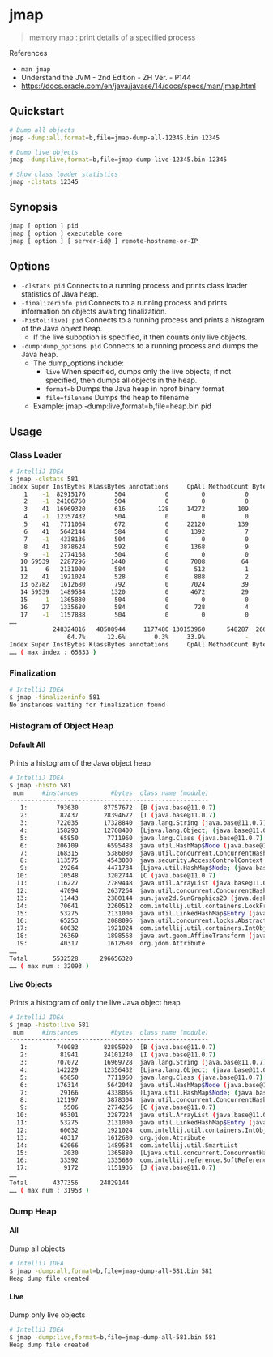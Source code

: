 # jmap

> memory map : print details of a specified process

References

- `man jmap`
- Understand the JVM - 2nd Edition - ZH Ver. - P144
- https://docs.oracle.com/en/java/javase/14/docs/specs/man/jmap.html

## Quickstart

```bash
# Dump all objects
jmap -dump:all,format=b,file=jmap-dump-all-12345.bin 12345

# Dump live objects
jmap -dump:live,format=b,file=jmap-dump-live-12345.bin 12345

# Show class loader statistics
jmap -clstats 12345
```

## Synopsis

```bash
jmap [ option ] pid
jmap [ option ] executable core
jmap [ option ] [ server-id@ ] remote-hostname-or-IP
```

## Options

- `-clstats pid` Connects to a running process and prints class loader statistics of Java heap.
- `-finalizerinfo pid` Connects to a running process and prints information on objects awaiting finalization.
- `-histo[:live] pid` Connects to a running process and prints a histogram of the Java object heap.
    - If the live suboption is specified, it then counts only live objects.
- `-dump:dump_options pid` Connects to a running process and dumps the Java heap.
    - The dump_options include:
        - `live` When specified, dumps only the live objects; if not specified, then dumps all objects in the heap.
        - `format=b` Dumps the Java heap in hprof binary format
        - `file=filename` Dumps the heap to filename
    - Example: jmap -dump:live,format=b,file=heap.bin pid

## Usage

### Class Loader

```bash
# IntelliJ IDEA
$ jmap -clstats 581
Index Super InstBytes KlassBytes annotations     CpAll MethodCount Bytecodes MethodAll     ROAll     RWAll     Total ClassName
    1    -1  82915176        504           0         0           0         0         0        24       616       640 [B
    2    -1  24106760        504           0         0           0         0         0        24       616       640 [I
    3    41  16969320        616         128     14272         109      4576     77952     18640     75632     94272 java.lang.String
    4    -1  12357432        504           0         0           0         0         0        24       616       640 [Ljava.lang.Object;
    5    41   7711064        672           0     22120         139      5679     95384     24632     95456    120088 java.lang.Class
    6    41   5642144        584           0      1392           7       149      2656      1152      3800      4952 java.util.HashMap$Node
    7    -1   4338136        504           0         0           0         0         0        32       616       648 [Ljava.util.HashMap$Node;
    8    41   3878624        592           0      1368           9       213      2776      1488      3584      5072 java.util.concurrent.ConcurrentHashMap$Node
    9    -1   2774168        504           0         0           0         0         0        24       616       640 [C
   10 59539   2287296       1440           0      7008          64      2681     48848     11232     47056     58288 java.util.ArrayList
   11     6   2131000        584           0       512           1        10       624       304      1648      1952 java.util.LinkedHashMap$Entry
   12    41   1921024        528           0       888           2        45       808       432      2032      2464 com.intellij.util.containers.IntObjectLinkedMap$MapEntry
   13 62782   1612680        792           0      7024          39      1023     13032      5984     15672     21656 org.jdom.Attribute
   14 59539   1489584       1320           0      4672          29      2038     25488      6024     25960     31984 com.intellij.util.SmartList
   15    -1   1365880        504           0         0           0         0         0        32       616       648 [Ljava.util.concurrent.ConcurrentHashMap$Node;
   16    27   1335680        584           0       728           4        41      2504       552      3464      4016 com.intellij.reference.SoftReference
   17    -1   1157888        504           0         0           0         0         0        24       616       640 [J
……
            248324816   48508944     1177480 130153960      548287  26679441 185243808 100811760 283283120 384094880 Total
                64.7%      12.6%        0.3%     33.9%           -      6.9%     48.2%     26.2%     73.8%    100.0%
Index Super InstBytes KlassBytes annotations     CpAll MethodCount Bytecodes MethodAll     ROAll     RWAll     Total ClassName
…… ( max index : 65833 )
```

### Finalization

```bash
# IntelliJ IDEA
$ jmap -finalizerinfo 581
No instances waiting for finalization found
```

### Histogram of Object Heap

#### Default All

Prints a histogram of the Java object heap

```bash
# IntelliJ IDEA
$ jmap -histo 581
 num     #instances         #bytes  class name (module)
-------------------------------------------------------
   1:        793630       87757672  [B (java.base@11.0.7)
   2:         82437       28394672  [I (java.base@11.0.7)
   3:        722035       17328840  java.lang.String (java.base@11.0.7)
   4:        158293       12708400  [Ljava.lang.Object; (java.base@11.0.7)
   5:         65850        7711960  java.lang.Class (java.base@11.0.7)
   6:        206109        6595488  java.util.HashMap$Node (java.base@11.0.7)
   7:        168315        5386080  java.util.concurrent.ConcurrentHashMap$Node (java.base@11.0.7)
   8:        113575        4543000  java.security.AccessControlContext (java.base@11.0.7)
   9:         29264        4471784  [Ljava.util.HashMap$Node; (java.base@11.0.7)
  10:         10548        3202744  [C (java.base@11.0.7)
  11:        116227        2789448  java.util.ArrayList (java.base@11.0.7)
  12:         47094        2637264  java.util.concurrent.ConcurrentHashMap$KeyIterator (java.base@11.0.7)
  13:         11443        2380144  sun.java2d.SunGraphics2D (java.desktop@11.0.7)
  14:         70641        2260512  com.intellij.util.containers.LockFreeCopyOnWriteArrayList$COWIterator
  15:         53275        2131000  java.util.LinkedHashMap$Entry (java.base@11.0.7)
  16:         65253        2088096  java.util.concurrent.locks.AbstractQueuedSynchronizer$Node (java.base@11.0.7)
  17:         60032        1921024  com.intellij.util.containers.IntObjectLinkedMap$MapEntry
  18:         26369        1898568  java.awt.geom.AffineTransform (java.desktop@11.0.7)
  19:         40317        1612680  org.jdom.Attribute
……
Total       5532528      296656320
…… ( max num : 32093 )
```

#### Live Objects

Prints a histogram of only the live Java object heap

```bash
# IntelliJ IDEA
$ jmap -histo:live 581
 num     #instances         #bytes  class name (module)
-------------------------------------------------------
   1:        740083       82895920  [B (java.base@11.0.7)
   2:         81941       24101240  [I (java.base@11.0.7)
   3:        707072       16969728  java.lang.String (java.base@11.0.7)
   4:        142229       12356432  [Ljava.lang.Object; (java.base@11.0.7)
   5:         65850        7711960  java.lang.Class (java.base@11.0.7)
   6:        176314        5642048  java.util.HashMap$Node (java.base@11.0.7)
   7:         29166        4338056  [Ljava.util.HashMap$Node; (java.base@11.0.7)
   8:        121197        3878304  java.util.concurrent.ConcurrentHashMap$Node (java.base@11.0.7)
   9:          5506        2774256  [C (java.base@11.0.7)
  10:         95301        2287224  java.util.ArrayList (java.base@11.0.7)
  11:         53275        2131000  java.util.LinkedHashMap$Entry (java.base@11.0.7)
  12:         60032        1921024  com.intellij.util.containers.IntObjectLinkedMap$MapEntry
  13:         40317        1612680  org.jdom.Attribute
  14:         62066        1489584  com.intellij.util.SmartList
  15:          2030        1365880  [Ljava.util.concurrent.ConcurrentHashMap$Node; (java.base@11.0.7)
  16:         33392        1335680  com.intellij.reference.SoftReference
  17:          9172        1151936  [J (java.base@11.0.7)
……
Total       4377356      24829144
…… ( max num : 31953 )
```

### Dump Heap

#### All

Dump all objects

```bash
# IntelliJ IDEA
$ jmap -dump:all,format=b,file=jmap-dump-all-581.bin 581
Heap dump file created
```

#### Live

Dump only live objects

```bash
# IntelliJ IDEA
$ jmap -dump:live,format=b,file=jmap-dump-all-581.bin 581
Heap dump file created
```
